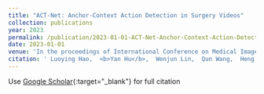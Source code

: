 ```yaml
---
title: "ACT-Net: Anchor-Context Action Detection in Surgery Videos"
collection: publications
year: 2023
permalink: /publication/2023-01-01-ACT-Net-Anchor-Context-Action-Detection-in-Surgery-Videos
date: 2023-01-01
venue: 'In the proceedings of International Conference on Medical Image Computing and Computer-Assisted Intervention'
citation: ' Luoying Hao,  <b>Yan Hu</b>,  Wenjun Lin,  Qun Wang,  Heng Li,  Huazhu Fu,  Jinming Duan,  Jiang Liu, &quot;ACT-Net: Anchor-Context Action Detection in Surgery Videos.&quot; In the proceedings of International Conference on Medical Image Computing and Computer-Assisted Intervention, 2023.'
---
```

Use [Google Scholar](https://scholar.google.com/scholar?q=ACT+Net:+Anchor+Context+Action+Detection+in+Surgery+Videos){:target="_blank"} for full citation